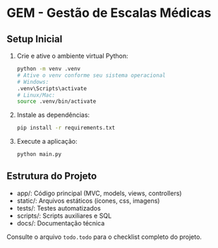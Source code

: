 # GEM - Gestão de Escalas Médicas

## Setup Inicial

1. Crie e ative o ambiente virtual Python:

   ```bash
   python -m venv .venv
   # Ative o venv conforme seu sistema operacional
   # Windows:
   .venv\Scripts\activate
   # Linux/Mac:
   source .venv/bin/activate
   ```

2. Instale as dependências:

   ```bash
   pip install -r requirements.txt
   ```

3. Execute a aplicação:
   ```bash
   python main.py
   ```

## Estrutura do Projeto

- app/: Código principal (MVC, models, views, controllers)
- static/: Arquivos estáticos (ícones, css, imagens)
- tests/: Testes automatizados
- scripts/: Scripts auxiliares e SQL
- docs/: Documentação técnica

Consulte o arquivo `todo.todo` para o checklist completo do projeto.

